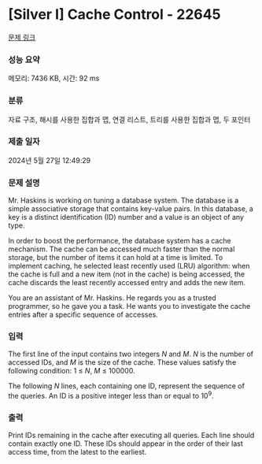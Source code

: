 # [Silver I] Cache Control - 22645 

[문제 링크](https://www.acmicpc.net/problem/22645) 

### 성능 요약

메모리: 7436 KB, 시간: 92 ms

### 분류

자료 구조, 해시를 사용한 집합과 맵, 연결 리스트, 트리를 사용한 집합과 맵, 두 포인터

### 제출 일자

2024년 5월 27일 12:49:29

### 문제 설명

<p>Mr. Haskins is working on tuning a database system. The database is a simple associative storage that contains key-value pairs. In this database, a key is a distinct identification (ID) number and a value is an object of any type.</p>

<p>In order to boost the performance, the database system has a cache mechanism. The cache can be accessed much faster than the normal storage, but the number of items it can hold at a time is limited. To implement caching, he selected least recently used (LRU) algorithm: when the cache is full and a new item (not in the cache) is being accessed, the cache discards the least recently accessed entry and adds the new item.</p>

<p>You are an assistant of Mr. Haskins. He regards you as a trusted programmer, so he gave you a task. He wants you to investigate the cache entries after a specific sequence of accesses.</p>

### 입력 

 <p>The first line of the input contains two integers <i>N</i> and <i>M</i>. <i>N</i> is the number of accessed IDs, and <i>M</i> is the size of the cache. These values satisfy the following condition: 1 ≤ <i>N</i>, <i>M</i> ≤ 100000.</p>

<p>The following <i>N</i> lines, each containing one ID, represent the sequence of the queries. An ID is a positive integer less than or equal to 10<sup>9</sup>.</p>

### 출력 

 <p>Print IDs remaining in the cache after executing all queries. Each line should contain exactly one ID. These IDs should appear in the order of their last access time, from the latest to the earliest.</p>

